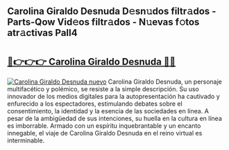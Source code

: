 ## Carolina Giraldo Desnuda D𝚎sn𝚞dos filtr𝚊dos - Parts-Qow Vid𝚎os filtr𝚊dos - N𝚞evas f𝚘tos atr𝚊ctivas PaIl4

# <h2><a href="http://mb3qk3.tromn.icu/?c=Carolina+Giraldo+Desnuda">🔗👉👉👉 Carolina Giraldo Desnuda 🔗🔗</a></h2>

[![Carolina Giraldo Desnuda nuevo](https://i.imgur.com/pEAQMta.gif)](http://mb3qk3.tromn.icu/?c=Carolina+Giraldo+Desnuda)
Carolina Giraldo Desnuda, un personaje multifacético y polémico, se resiste a la simple descripción. Su uso innovador de los medios digitales para la autopresentación ha cautivado y enfurecido a los espectadores, estimulando debates sobre el consentimiento, la identidad y la esencia de las sociedades en línea. A pesar de la ambigüedad de sus intenciones, su huella en la cultura en línea es imborrable. Armado con un espíritu inquebrantable y un encanto innegable, el viaje de Carolina Giraldo Desnuda en el reino virtual es interminable.
